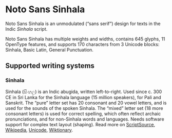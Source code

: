 
# Noto Sans Sinhala

Noto Sans Sinhala is an unmodulated (“sans serif”) design for texts in the Indic _Sinhala_ script. 

Noto Sans Sinhala has multiple weights and widths, contains 645 glyphs, 11 OpenType features, and supports 170 characters from 3 Unicode blocks: Sinhala, Basic Latin, General Punctuation.


## Supported writing systems


### Sinhala

Sinhala (සිංහල) is an Indic abugida, written left-to-right. Used since c. 300 CE in Sri Lanka for the Sinhala language (15 million speakers), for Pali and Sanskrit. The “pure” letter set has 20 consonant and 20 vowel letters, and is used for the sounds of the spoken Sinhala. The “mixed” letter set (18 more consonant letters) is used for correct spelling, which often reflect archaic pronunciations, and for non-Sinhala words and languages. Needs software support for complex text layout (shaping). Read more on [ScriptSource](https://scriptsource.org/scr/Sinh), [Wikipedia](https://en.wikipedia.org/wiki/ISO_15924:Sinh), [Unicode](https://www.unicode.org/versions/Unicode13.0.0/ch13.pdf#G26561), [Wiktionary](https://en.wiktionary.org/wiki/Category:Sinhalese_script).

